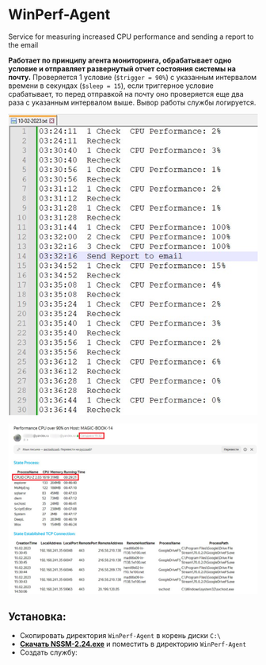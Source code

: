 # WinPerf-Agent
Service for measuring increased CPU performance and sending a report to the email

**Работает по принципу агента мониторинга, обрабатывает одно условие и отправляет развернутый отчет состояния системы на почту.** Проверяется 1 условие (`$trigger = 90%`) с указанным интервалом времени в секундах (`$sleep = 15`), если триггерное условие срабатывает, то перед отправкой на почту оно проверяется еще два раза с указанным интервалом выше. Вывор работы службы логируется.

![Image alt](https://github.com/Lifailon/WinPerf-Agent/blob/rsa/Screen/Logs.jpg)

![Image alt](https://github.com/Lifailon/WinPerf-Agent/blob/rsa/Screen/Report.jpg)

## Установка:

* Скопировать директория `WinPerf-Agent` в корень диски `C:\`
* **[Скачать NSSM-2.24.exe](https://www.nssm.cc/download)** и поместить в директорию `WinPerf-Agent`
* Создать службу:
